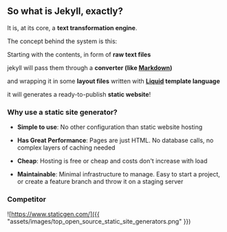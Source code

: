 
## So what is Jekyll, exactly?

It is, at its core, a **text transformation engine**.

The concept behind the system is this:

Starting with the contents, in form of **raw text files**

jekyll will pass them through a **converter (like [Markdown](https://daringfireball.net/projects/markdown))**

and wrapping it in some **layout files** written with **[Liquid](https://github.com/Shopify/liquid/wiki) template language**

it will generates a ready-to-publish **static website**!

<!-- vertical-slide -->

### Why use a static site generator?

* **Simple to use**: No other configuration than static website hosting

* **Has Great Performance**: Pages are just HTML. No database calls, no complex layers of caching needed

* **Cheap**: Hosting is free or cheap and costs don't increase with load

* **Maintainable**: Minimal infrastructure to manage. Easy to start a project, or create a feature branch and throw it on a staging server

<!-- vertical-slide -->

### Competitor

![https://www.staticgen.com/]({{ "assets/images/top_open_source_static_site_generators.png" }})

<!-- next-slide -->